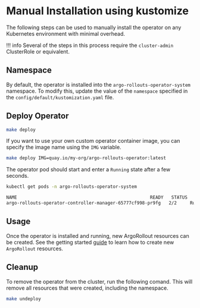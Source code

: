 # Manual Installation using kustomize

The following steps can be used to manually install the operator on any Kubernetes environment with minimal overhead.

!!! info
    Several of the steps in this process require the `cluster-admin` ClusterRole or equivalent.

## Namespace

By default, the operator is installed into the `argo-rollouts-operator-system` namespace. To modify this, update the
value of the `namespace` specified in the `config/default/kustomization.yaml` file. 

## Deploy Operator

```bash
make deploy
```

If you want to use your own custom operator container image, you can specify the image name using the `IMG` variable.

```bash
make deploy IMG=quay.io/my-org/argo-rollouts-operator:latest
```

The operator pod should start and enter a `Running` state after a few seconds.

```bash
kubectl get pods -n argo-rollouts-operator-system
```

```bash
NAME                                                  READY   STATUS    RESTARTS   AGE
argo-rollouts-operator-controller-manager-65777cf998-pr9fg   2/2     Running   0          69s
```
    
## Usage 

Once the operator is installed and running, new ArgoRollout resources can be created. See the getting started [guide](../usage/getting_started.md) to learn how to create new `ArgoRollout` resources.

## Cleanup 

To remove the operator from the cluster, run the following comand. This will remove all resources that were created,
including the namespace.

```bash
make undeploy
```